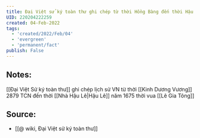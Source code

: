 ```yaml
---
title: Đại Việt sử ký toàn thư ghi chép từ thời Hồng Bàng đến thời Hậu Lê
UID: 220204222259
created: 04-Feb-2022
tags:
  - 'created/2022/Feb/04'
  - 'evergreen'
  - 'permanent/fact'
publish: False
---
```

## Notes:
[[Đại Việt Sử ký toàn thư]] ghi chép lịch sử VN từ thời [[Kinh Dương Vương]] 2879 TCN đến thời [[Nhà Hậu Lê|Hậu Lê]] năm 1675 thời vua [[Lê Gia Tông]]

## Source:
- [[@ wiki, Đại Việt sử ký toàn thư]]


